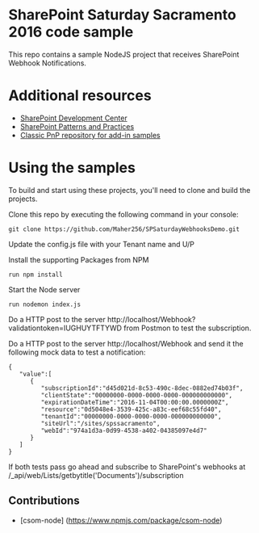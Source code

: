 # SharePoint Saturday Sacramento 2016 code sample

This repo contains a sample NodeJS project that receives SharePoint Webhook Notifications.

# Additional resources 

* [SharePoint Development Center](http://dev.office.com/sharepoint)
* [SharePoint Patterns and Practices](http://aka.ms/sppnp)
* [Classic PnP repository for add-in samples](http://github.com/OfficeDev/PnP)

# Using the samples

To build and start using these projects, you'll need to clone and build the projects. 

Clone this repo by executing the following command in your console:

```
git clone https://github.com/Maher256/SPSaturdayWebhooksDemo.git
```

Update the config.js file with your Tenant name and U/P

Install the supporting Packages from NPM

```
run npm install
```

Start the Node server

```
run nodemon index.js
```

Do a HTTP post to the server http://localhost/Webhook?validationtoken=IUGHUYTFTYWD from Postmon to test the subscription.

Do a HTTP post to the server http://localhost/Webhook and send it the following mock data to test a notification:

```
{
   "value":[
      {
         "subscriptionId":"d45d021d-8c53-490c-8dec-0882ed74b03f",
         "clientState":"00000000-0000-0000-0000-000000000000",
         "expirationDateTime":"2016-11-04T00:00:00.0000000Z",
         "resource":"0d5048e4-3539-425c-a83c-eef68c55fd40",
         "tenantId":"00000000-0000-0000-0000-000000000000",
         "siteUrl":"/sites/spssacramento",
         "webId":"974a1d3a-0d99-4538-a402-04385097e4d7"
      }
   ]
}
```

If both tests pass go ahead and subscribe to SharePoint's webhooks at /_api/web/Lists/getbytitle('Documents')/subscription

## Contributions

* [csom-node] (https://www.npmjs.com/package/csom-node)